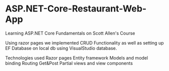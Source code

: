 # ASP.NET-Core-Restaurant-Web-App
Learning ASP.NET Core Fundamentals on Scott Allen's Course
 
Using razor pages we implemented CRUD Functionality as well as setting up EF Database on local db using VisualStudio database.

Technologies used
Razor pages
Entity framework
Models and model binding
Routing
Get&Post
Partial views and view components
